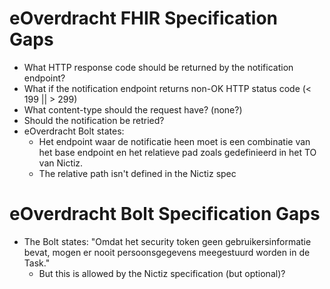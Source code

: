 # eOverdracht FHIR Specification Gaps

* What HTTP response code should be returned by the notification endpoint?
* What if the notification endpoint returns non-OK HTTP status code (< 199 || > 299)
* What content-type should the request have? (none?)
* Should the notification be retried?
* eOverdracht Bolt states:
  * Het endpoint waar de notificatie heen moet is een combinatie van het base endpoint en het relatieve pad zoals gedefinieerd in het TO van Nictiz.
  * The relative path isn't defined in the Nictiz spec

# eOverdracht Bolt Specification Gaps
* The Bolt states: "Omdat het security token geen gebruikersinformatie bevat, mogen er nooit persoonsgegevens meegestuurd worden in de Task."
  * But this is allowed by the Nictiz specification (but optional)?
